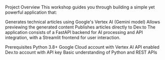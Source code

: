 Project Overview
This workshop guides you through building a simple yet powerful application that:

Generates technical articles using Google's Vertex AI (Gemini model)
Allows previewing the generated content
Publishes articles directly to Dev.to
The application consists of a FastAPI backend for AI processing and API integration, with a Streamlit frontend for user interaction.

Prerequisites
Python 3.8+
Google Cloud account with Vertex AI API enabled
Dev.to account with API key
Basic understanding of Python and REST APIs
